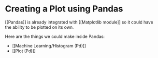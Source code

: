 # Creating a Plot using Pandas
[[Pandas]] is already integrated with [[Matplotlib module]] so it could have the ability to be plotted on its own. 

Here are the things we could make inside Pandas:
- [[Machine Learning/Histogram (Pd)]]
- [[Plot (Pd)]]